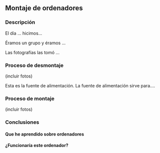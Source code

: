 ## Montaje de ordenadores

### Descripción

El día ... hicimos... 

Éramos un grupo y éramos ... 

Las fotografías las tomó ... 


### Proceso de desmontaje


(incluir fotos)

Esta es la fuente de alimentación. La fuente de alimentación sirve para.... 

### Proceso de montaje

(incluir fotos)

###  Conclusiones


#### Que he aprendido sobre ordenadores

#### ¿Funcionaría este ordenador? 

